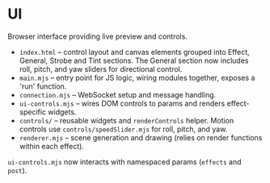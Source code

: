 # UI

Browser interface providing live preview and controls.

- `index.html` – control layout and canvas elements grouped into Effect, General, Strobe and Tint sections. The General section now includes roll, pitch, and yaw sliders for directional control.
- `main.mjs` – entry point for JS logic, wiring modules together, exposes a 'run' function.
- `connection.mjs` – WebSocket setup and message handling.
- `ui-controls.mjs` – wires DOM controls to params and renders effect-specific widgets.
- `controls/` – reusable widgets and `renderControls` helper. Motion controls use `controls/speedSlider.mjs` for roll, pitch, and yaw.
- `renderer.mjs` – scene generation and drawing (relies on render functions within each effect).

`ui-controls.mjs` now interacts with namespaced params (`effects` and `post`).
